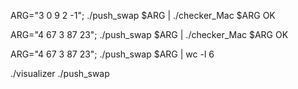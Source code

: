 ARG="3 0 9 2 -1"; ./push_swap $ARG | ./checker_Mac $ARG
OK

ARG="4 67 3 87 23"; ./push_swap $ARG | ./checker_Mac $ARG
OK

ARG="4 67 3 87 23"; ./push_swap $ARG | wc -l
	6


./visualizer ./push_swap